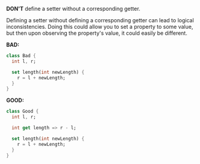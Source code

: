 **DON'T** define a setter without a corresponding getter.

Defining a setter without defining a corresponding getter can lead to logical
inconsistencies.  Doing this could allow you to set a property to some value,
but then upon observing the property's value, it could easily be different.

**BAD:**
```dart
class Bad {
  int l, r;

  set length(int newLength) {
    r = l + newLength;
  }
}
```

**GOOD:**
```dart
class Good {
  int l, r;

  int get length => r - l;

  set length(int newLength) {
    r = l + newLength;
  }
}
```

